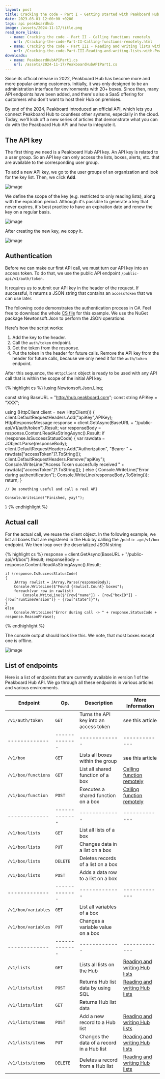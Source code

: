 ```yaml
---
layout: post
title: Cracking the code - Part I - Getting started with Peakboard Hub API
date: 2023-03-01 12:00:00 +0200
tags: api peakboardhub
image: /assets/2024-11-17/title.png
read_more_links:
  - name: Cracking the code - Part II - Calling functions remotely
    url: /Cracking-the-code-Part-II-Calling-functions-remotely.html
  - name: Cracking the code - Part III - Reading and writing lists with Peakboard Hub API
    url: /Cracking-the-code-Part-III-Reading-and-writing-lists-with-Peakboard-Hub-API.html
downloads:
  - name: PeakboardHubAPIPart1.cs
    url: /assets/2024-11-17/PeakboardHubAPIPart1.cs
---
```


Since its official release in 2022, Peakboard Hub has become more and more popular among customers. Initially, it was only designed to be an administration interface for environments with 20+ boxes. Since then, many API endpoints have been added, and there's also a SaaS offering for customers who don't want to host their Hub on premises.

By end of the 2024, Peakboard introduced an official API, which lets you connect Peakboard Hub to countless other systems, especially in the cloud. Today, we'll kick off a new series of articles that demonstrate what you can do with the Peakboard Hub API and how to integrate it.

## The API key

The first thing we need is a Peakboard Hub API key.
An API key is related to a user group. So an API key can only access the lists, boxes, alerts, etc. that are available to the corresponding user group.

To add a new API key, we go to the user groups of an organization and look for the key list. Then, we click **Add**.

![image](/assets/2024-11-17/010.png)

We define the scope of the key (e.g. restricted to only reading lists), along with the expiration period. Although it's possible to generate a key that never expires, it's best practice to have an expiration date and renew the key on a regular basis.

![image](/assets/2024-11-17/020.png)

After creating the new key, we copy it.

![image](/assets/2024-11-17/030.png)

## Authentication

Before we can make our first API call, we must turn our API key into an access token. To do that, we use the public API endpoint `/public-api/v1/auth/token`.

It requires us to submit our API key in the header of the request. If successful, it returns a JSON string that contains an `accessToken` that we can use later.

The following code demonstrates the authentication process in C#. Feel free to download the whole [CS file](/assets/2024-11-17/PeakboardHubAPIPart1.cs) for this example. We use the NuGet package Newtonsoft.Json to perform the JSON operations.

Here's how the script works:

1. Add the key to the header.
1. Call the `auth/token` endpoint.
1. Get the token from the response.
1. Put the token in the header for future calls. Remove the API key from the header for future calls, because we only need it for the `auth/token` endpoint.

After this sequence, the `HttpClient` object is ready to be used with any API call that is within the scope of the initial API key.

{% highlight cs %}
lusing Newtonsoft.Json.Linq;

const string BaseURL = "http://hub.peakboard.com";
const string APIKey = "XXX";

using (HttpClient client = new HttpClient())
{
client.DefaultRequestHeaders.Add("apiKey",APIKey);
HttpResponseMessage response = client.GetAsync(BaseURL + "/public-api/v1/auth/token").Result;
var responseBody = response.Content.ReadAsStringAsync().Result;
if (response.IsSuccessStatusCode)
{
var rawdata = JObject.Parse(responseBody);
client.DefaultRequestHeaders.Add("Authorization", "Bearer " + rawdata["accessToken"]?.ToString());
client.DefaultRequestHeaders.Remove("apiKey");
Console.WriteLine("Access Token succesfully received " + rawdata["accessToken"]?.ToString());
}
else {
Console.WriteLine("Error during authentification");
Console.WriteLine(responseBody.ToString());
return;
}

    // Do something useful and call a real API

    Console.WriteLine("Finished, yay!");

}
{% endhighlight %}

## Actual call

For the actual call, we reuse the client object. In the following example, we list all boxes that are registered in the Hub by calling the `/public-api/v1/box` endpoint. We then loop over the deserialized JSON string

{% highlight cs %}
response = client.GetAsync(BaseURL + "/public-api/v1/box").Result;
responseBody = response.Content.ReadAsStringAsync().Result;

    if (response.IsSuccessStatusCode)
    {
        JArray rawlist = JArray.Parse(responseBody);
        Console.WriteLine($"Found {rawlist.Count} boxes");
        foreach(var row in rawlist)
            Console.WriteLine($"{row["name"]} - {row["boxID"]} - {row["runtimeVersion"]} - {row["state"]}");
    }
    else
        Console.WriteLine("Error during call -> " + response.StatusCode + response.ReasonPhrase);

{% endhighlight %}

The console output should look like this. We note, that most boxes except one is offline.

![image](/assets/2024-11-17/040.png)

## List of endpoints

Here is a list of endpoints that are currently available in version 1 of the Peakboard Hub API. We go through all these endpoints in various articles and various environments.

| Endpoint            | Op.           | Description                                | More Information​​                                                                                                 |
| ------------------- | ------------- | ------------------------------------------ | ------------------------------------------------------------------------------------------------------------------ |
| `/v1/auth/token`    | `GET`         | Turns the API key into an access token     | see this article                                                                                                   |
| -------------       | ------------- | -------------                              | -------------                                                                                                      |
| `/v1/box`           | `GET`         | Lists all boxes within the group           | see this article                                                                                                   |
| `/v1/box/functions` | `GET`         | List all shared function of a box          | [Calling function remotely](/Cracking-the-code-Part-II-Calling-functions-remotely.html)                            |
| `/v1/box/function`  | `POST`        | Executes a shared function on a box        | [Calling function remotely](/Cracking-the-code-Part-II-Calling-functions-remotely.html)                            |
| -------------       | ------------- | -------------                              | -------------                                                                                                      |
| `/v1/box/lists`     | `GET`         | List all lists of a box                    |                                                                                                                    |
| `/v1/box/lists`     | `PUT`         | Changes data in a list on a box            |                                                                                                                    |
| `/v1/box/lists`     | `DELETE`      | Deletes records of a list on a box         |                                                                                                                    |
| `/v1/box/lists`     | `POST`        | Adds a data row to a list on a box         |                                                                                                                    |
| -------------       | ------------- | -------------                              | -------------                                                                                                      |
| `/v1/box/variables` | `GET`         | List all variables of a box                |                                                                                                                    |
| `/v1/box/variables` | `PUT`         | Changes a variable value on a box          |                                                                                                                    |
| -------------       | ------------- | -------------                              | -------------                                                                                                      |
| `/v1/lists`         | `GET`         | Lists all lists on the Hub                 | [Reading and writing Hub lists](/Cracking-the-code-Part-III-Reading-and-writing-lists-with-Peakboard-Hub-API.html) |
| `/v1/lists/list`    | `POST`        | Returns Hub list data by using SQL         | [Reading and writing Hub lists](/Cracking-the-code-Part-III-Reading-and-writing-lists-with-Peakboard-Hub-API.html) |
| `/v1/lists/list`    | `GET`         | Returns Hub list data                      |                                                                                                                    |
| `/v1/lists/items`   | `POST`        | Add a new record to a Hub list             | [Reading and writing Hub lists](/Cracking-the-code-Part-III-Reading-and-writing-lists-with-Peakboard-Hub-API.html) |
| `/v1/lists/items`   | `PUT`         | Changes the data of a record in a Hub list | [Reading and writing Hub lists](/Cracking-the-code-Part-III-Reading-and-writing-lists-with-Peakboard-Hub-API.html) |
| `/v1/lists/items`   | `DELETE`      | Deletes a record from a Hub list           | [Reading and writing Hub lists](/Cracking-the-code-Part-III-Reading-and-writing-lists-with-Peakboard-Hub-API.html) |
